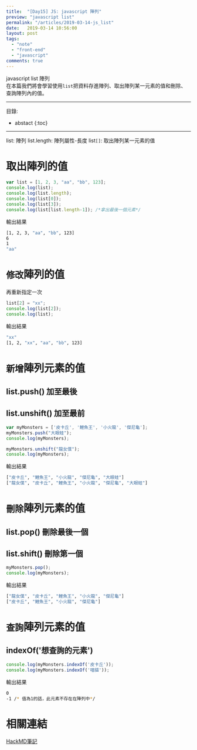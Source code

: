 ```yaml
---
title:  "[Day15] JS: javascript 陣列"
preview: "javascript list"
permalink: "/articles/2019-03-14-js_list"
date:   2019-03-14 10:56:00
layout: post
tags:
  - "note"  
  - "front-end"
  - "javascript"  
comments: true
---
```


javascript list 陣列  
在本篇我們將會學習使用`list`把資料存進陣列、取出陣列某一元素的值和刪除、查詢陣列內的值。
<!-- more -->

---
目錄:
* abstact
{:toc}

---

list: 陣列
list.length: 陣列屬性-長度
list`[]`: 取出陣列某一元素的值

# 取出陣列的值

```javascript
var list = [1, 2, 3, "aa", "bb", 123];
console.log(list);
console.log(list.length);
console.log(list[0]);
console.log(list[3]);
console.log(list[list.length-1]); /*拿出最後一個元素*/
```

輸出結果

```bash
[1, 2, 3, "aa", "bb", 123]
6
1
"aa"
```

# `修改`陣列的值

再重新指定一次

```javascript
list[2] = "xx";
console.log(list[2]);
console.log(list);
```

輸出結果

```bash
"xx"
[1, 2, "xx", "aa", "bb", 123]
```

# `新增`陣列元素的值

## list.push() 加至最後
## list.unshift() 加至最前

```javascript
var myMonsters = ['皮卡丘', '鯉魚王', '小火龍', '傑尼龜'];
myMonsters.push("大眼蛙");
console.log(myMonsters);

myMonsters.unshift("龍女僕");
console.log(myMonsters);
```

輸出結果

```bash
["皮卡丘", "鯉魚王", "小火龍", "傑尼龜", "大眼蛙"]
["龍女僕", "皮卡丘", "鯉魚王", "小火龍", "傑尼龜", "大眼蛙"]
```

# `刪除`陣列元素的值

## list.pop() 刪除最後一個
## list.shift() 刪除第一個

```javascript
myMonsters.pop();
console.log(myMonsters);
```

輸出結果
```bash
["龍女僕", "皮卡丘", "鯉魚王", "小火龍", "傑尼龜"]
["皮卡丘", "鯉魚王", "小火龍", "傑尼龜"]
```

# `查詢`陣列元素的值

## indexOf('想查詢的元素')

```javascript
console.log(myMonsters.indexOf('皮卡丘'));
console.log(myMonsters.indexOf('喵貓'));
```

輸出結果

```bash
0
-1 /* 值為1的話，此元素不存在在陣列中*/
```

# 相關連結

[HackMD筆記](https://hackmd.io/DagM3U5KQ6aV-E3cxGjDpg?view)
